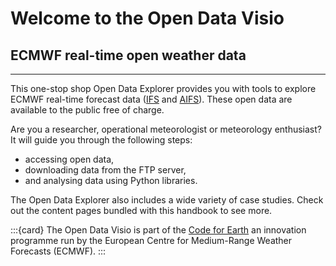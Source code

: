 # Welcome to the Open Data Visio

## ECMWF real-time open weather data
---

This one-stop shop Open Data Explorer provides you with tools to explore ECMWF real-time forecast data ([IFS](https://www.ecmwf.int/en/forecasts/datasets/open-data) and [AIFS](https://www.ecmwf.int/en/forecasts/dataset/aifs-machine-learning-data)). These open data are available to the public free of charge.

Are you a researcher, operational meteorologist or meteorology enthusiast?
It will guide you through the following steps:
- accessing open data,
- downloading data from the FTP server,
- and analysing data using Python libraries.

The Open Data Explorer also includes a wide variety of case studies. Check out the content pages bundled with this handbook to see more.

:::{card}
The Open Data Visio is part of the [Code for Earth](https://codeforearth.ecmwf.int/) an innovation programme run by the European Centre for Medium-Range Weather Forecasts (ECMWF).
:::
